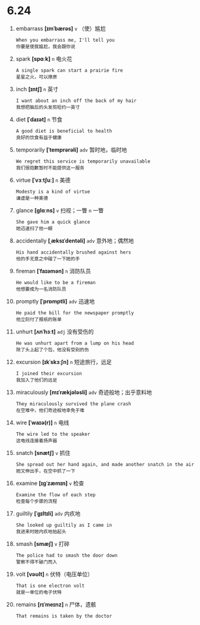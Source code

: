 # 6.24


1. embarrass **[ɪmˈbærəs]** `v` （使）尴尬
    ```
    When you embarrass me, I'll tell you
    你要是使我尴尬，我会跟你说
    ```

2. spark **[spɑːk]** `n` 电火花
    ```
    A single spark can start a prairie fire
    星星之火，可以燎原
    ```

3. inch **[ɪntʃ]** `n` 英寸
    ```
    I want about an inch off the back of my hair
    我想把脑后的头发剪短约一英寸
    ```

4. diet **[ˈdaɪət]** `n` 节食
    ```
    A good diet is beneficial to health
    良好的饮食有益于健康
    ```

5. temporarily **[ˈtemprərəli]** `adv` 暂时地，临时地
    ```
    We regret this service is temporarily unavailable
    我们很抱歉暂时不能提供这一服务
    ```

6. virtue **[ˈvɜːtʃuː]** `n` 美德
    ```
    Modesty is a kind of virtue
    谦虚是一种美德
    ```

7. glance **[ɡlɑːns]** `v` 扫视；一瞥 `n` 一瞥
    ```
    She gave him a quick glance
    她迅速扫了他一眼
    ```

8. accidentally **[ˌæksɪˈdentəli]** `adv` 意外地；偶然地
    ```
    His hand accidentally brushed against hers
    他的手无意之中碰了一下她的手
    ```

9. fireman **[ˈfaɪəmən]** `n` 消防队员
    ```
    He would like to be a fireman
    他想要成为一名消防队员
    ```

10. promptly **[ˈprɒmptli]** `adv` 迅速地
    ```
    He paid the bill for the newspaper promptly
    他立刻付了报纸的账单
    ```

11. unhurt **[ʌnˈhɜːt]** `adj` 没有受伤的
    ```
    He was unhurt apart from a lump on his head
    除了头上起了个包，他没有受别的伤
    ```

12. excursion **[ɪkˈskɜːʃn]** `n` 短途旅行，远足
    ```
    I joined their excursion
    我加入了他们的远足
    ```

13. miraculously **[mɪˈrækjələsli]** `adv` 奇迹般地；出乎意料地
    ```
    They miraculously survived the plane crash
    在空难中，他们奇迹般地幸免于难
    ```

14. wire **[ˈwaɪə(r)]** `n` 电线
    ```
    The wire led to the speaker
    这电线连接着扬声器
    ```

15. snatch **[snætʃ]** `v` 抓住
    ```
    She spread out her hand again, and made another snatch in the air
    她又伸出手，在空中抓了一下
    ```

16. examine **[ɪɡˈzæmɪn]** `v` 检查
    ```
    Examine the flow of each step
    检查每个步骤的流程
    ```

17. guiltily **[ˈɡɪltɪli]** `adv` 内疚地
    ```
    She looked up guiltily as I came in
    我进来时她内疚地抬起头
    ```

18. smash **[smæʃ]** `v` 打碎
    ```
    The police had to smash the door down
    警察不得不破门而入
    ```

19. volt **[vəʊlt]** `n` 伏特（电压单位）
    ```
    That is one electron volt
    就是一单位的电子伏特
    ```

20. remains **[rɪˈmeɪnz]** `n` 尸体，遗骸
    ```
    That remains is taken by the doctor
    
    ```
